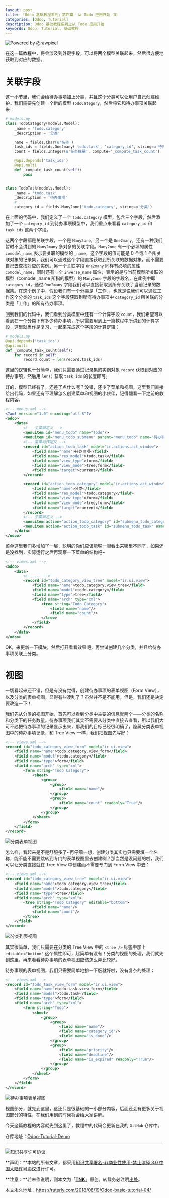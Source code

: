 ```yaml
---
layout: post
title: 「Odoo 基础教程系列」第四篇——从 Todo 应用开始（3）
categories: [Odoo, Tutorial]
description: Odoo 基础教程系列之从 Todo 应用开始
keywords: Odoo, Tutorial, 基础教程
---
```


![Powered by @rawpixel](/images/Odoo/hero1.jpeg)

在这一篇教程中，将会涉及到外键字段，可以将两个模型关联起来，然后很方便地获取到对应的数据。

# 关联字段

这一小节里，我们会给待办事项加上分类，并且这个分类可以让用户自己创建维护。我们需要先创建一个新的模型 `TodoCategory`，然后将它和待办事项关联起来：

```python
# models.py
class TodoCategory(models.Model):
    _name = 'todo.category'
    _description = '分类'

    name = fields.Char(u'名称')
    task_ids = fields.One2many('todo.task', 'category_id', string=u'待办事项')
    count = fields.Integer(u'任务数量', compute='_compute_task_count')

    @api.depends('task_ids')
    @api.multi
    def _compute_task_count(self):
        pass


class TodoTask(models.Model):
    _name = 'todo.task'
    _description = '待办事项'
    # ...
    category_id = fields.Many2one('todo.category', string=u'分类')
```

在上面的代码中，我们定义了一个 `todo.category` 模型，包含三个字段，然后添加了一个 `category_id` 到待办事项模型中，我们重点来看看 `category_id` 和 `task_ids` 这两个字段。

这两个字段都是关联字段，一个是 `Many2one`，另一个是 `One2many`，还有一种我们暂时不会讲到的 `Many2many` 多对多的关联字段。`Many2one` 有一个必填的属性 `comodel_name` 表示要关联的模型的 `_name`，这个字段的值可能是 0 个或 1 个所关联对象的记录集，我们可以通过这个字段直接获取到所关联的数据对象，而不需要自己去查找对应的实例。另一个关联字段 `One2many` 同样有必填的属性 `comodel_name`，同时还有一个 `inverse_name` 属性，表示的是与当前模型所关联的模型（comodel_name 所指的模型）的 `Many2one` 字段的字段名，在此例中即 `category_id`，通过 `One2many` 字段我们可以直接获取到所有关联了当前记录的数据集。在这个例子中，假设我们有一个分类是「工作」，也就是说我们可以通过工作这个分类的 `task_ids` 这个字段获取到所有待办事项中 `category_id` 所关联的分类是「工作」的所有待办事项。

回到我们的代码中，我们看到分类模型中还有一个计算字段 `count`，我们希望可以看到在一个分类下有多少待办事项，所以需要用到上一篇教程中所讲到的计算字段，这里就当作是复习，一起来完成这个字段的计算逻辑：

```python
# models.py
@api.depends('task_ids')
@api.multi
def _compute_task_count(self):
    for record in self:
        record.count = len(record.task_ids)
```

这里的逻辑也十分简单，我们只需要通过记录集的实例对象 `record` 获取到对应的待办事项，然后用 `len()` 获取 `task_ids` 的长度即可。

好的，模型已经有了，还差了点什么呢？没错，还少了菜单和视图，这里我们直接给出代码，如果还有不理解怎么创建菜单和视图的小伙伴，记得翻看一下之前的教程内容。

```xml
<!-- menus.xml -->
<?xml version="1.0" encoding="utf-8"?>
<odoo>
    <data>
        <!-- 主菜单定义 -->
        <menuitem id="menu_todo" name="Todo"/>
        <menuitem id="menu_todo_submenu" parent="menu_todo" name="待办事项"/>
        <!-- 菜单动作定义 -->
        <record id="action_todo_task" model="ir.actions.act_window">
            <field name="name">待办事项</field>
            <field name="res_model">todo.task</field>
            <field name="view_type">form</field>
            <field name="view_mode">tree,form</field>
            <field name="target">current</field>
        </record>
    
        <record id="action_todo_category" model="ir.actions.act_window">
            <field name="name">分类</field>
            <field name="res_model">todo.category</field>
            <field name="view_type">form</field>
            <field name="view_mode">tree,form</field>
            <field name="target">current</field>
        </record>
        <!-- 子菜单定义 -->
        <menuitem action="action_todo_category" id="submenu_todo_category" name="分类" parent="menu_todo_submenu" sequence="8"/>
        <menuitem action="action_todo_task" id="submenu_todo_task" name="待办事项" parent="menu_todo_submenu" sequence="10"/>
    </data>
</odoo>
```

菜单这里我们多增加了一层，聪明的你们应该能够一眼看出来哪里不同了，如果还是没找到，实际运行之后再观察一下菜单的结构吧~

```xml
<!-- views.xml -->
<odoo>
    <data>
        <!-- ... -->
        <record id="todo_category_view_tree" model="ir.ui.view">
            <field name="name">todo.category.view_tree</field>
            <field name="model">todo.category</field>
            <field name="type">tree</field>
            <field name="arch" type="xml">
                <tree string="Todo Category">
                    <field name="name"/>
                    <field name="count"/>
                </tree>
            </field>
        </record>
    </data>
</odoo>
```

OK，来更新一下模块，然后打开看看效果吧，再尝试创建几个分类，并且给待办事项关联上分类。

# 视图

一切看起来还不错，但是有没有觉得，创建待办事项的表单视图（Form View），以及分类的表单视图，显得有些凌乱了？虽然并不是不能用，但是，我们还是决定要改造一下！

我们先从分类的视图开始，首先可以看到分类中主要的信息就两个——分类的名称和分类下的任务数量。待办事项我们其实不需要从分类中直接去查看，所以我们大可不必把待办事项的记录显示出来，那我们的目标已经很明确了，隐藏分类表单视图中的待办事项记录，和 Tree View 一样，我们把视图先写好：

```xml
<!-- views.xml -->
<record id="todo_category_view_form" model="ir.ui.view">
    <field name="name">todo.category.view_form</field>
    <field name="model">todo.category</field>
    <field name="type">form</field>
    <field name="arch" type="xml">
        <form string="Todo Category">
            <sheet>
                <group>
                    <group>
                        <field name="name"/>
                    </group>
                    <group>
                        <field name="count" readonly="True"/>
                    </group>
                </group>
            </sheet>
        </form>
    </field>
</record>
```

![分类表单视图](/images/Odoo/cate_form1.png)

怎么样，看起来是不是舒服多了~再仔细一想，创建分类其实也只需要填一个名称，能不能不需要跳转到专门的表单视图里去创建咧？那当然是没问题的啦，我们可以让分类直接就在 Tree View 中创建而不需要专门到 Form View 中去：

```xml
<!-- views.xml -->
<record id="todo_category_view_tree" model="ir.ui.view">
    <field name="name">todo.category.view_tree</field>
    <field name="model">todo.category</field>
    <field name="type">tree</field>
    <field name="arch" type="xml">
        <tree string="Todo Category" editable="bottom">
            <field name="name"/>
            <field name="count"/>
        </tree>
    </field>
</record>
```

![分类列表视图](/images/Odoo/cate_tree1.png)

其实很简单，我们只需要在分类的 Tree View 中的 `<tree />` 标签中加上 `editable="bottom"` 这个属性即可，超简单有没有！分类的视图的处理，我们就先到这里，再来看看待办事项的表单视图应该怎么弄比较好。

待办事项的表单视图，我们只需要简单地排一下版就好啦，没有复杂的处理：

```xml
<!-- views.xml -->
<record id="todo_task_view_form" model="ir.ui.view">
    <field name="name">todo.task.view_form</field>
    <field name="model">todo.task</field>
    <field name="type">form</field>
    <field name="arch" type="xml">
        <form string="Todo">
            <sheet>
                <group>
                    <group>
                        <field name="name"/>
                        <field name="category_id"/>
                        <field name="is_done"/>
                    </group>
                    <group>
                        <field name="priority"/>
                        <field name="deadline"/>
                        <field name="is_expired" readonly="True"/>
                    </group>
                </group>
            </sheet>
        </form>
    </field>
</record>
```

![待办事项表单视图](/images/Odoo/task_form1.png)

视图部分，就先到这里，这还只是很基础的一小部分内容，后面还会有更多关于视图部分的特性，在我们用到的时候将会给大家讲解。

今天这篇教程的内容就先到这里了，教程中的代码会更新在我的 `GitHub` 仓库中。

仓库地址：[Odoo-Tutorial-Demo](https://github.com/ruter/Odoo-Tutorial-Demo)

---

![知识共享许可协议](https://i.creativecommons.org/l/by-nc-nd/3.0/cn/88x31.png)

**声明：**本站的所有文章，都采用[知识共享署名-非商业性使用-禁止演绎 3.0 中国大陆许可协议](http://creativecommons.org/licenses/by-nc-nd/3.0/cn/)进行许可。

**注意：**若未作说明，则本文为「[**TNK**](https://ruterly.com/)」原创。转载务必注明[出处](https://ruterly.com/2018/08/19/Odoo-basic-tutorial-04/)。

本文永久地址：https://ruterly.com/2018/08/19/Odoo-basic-tutorial-04/